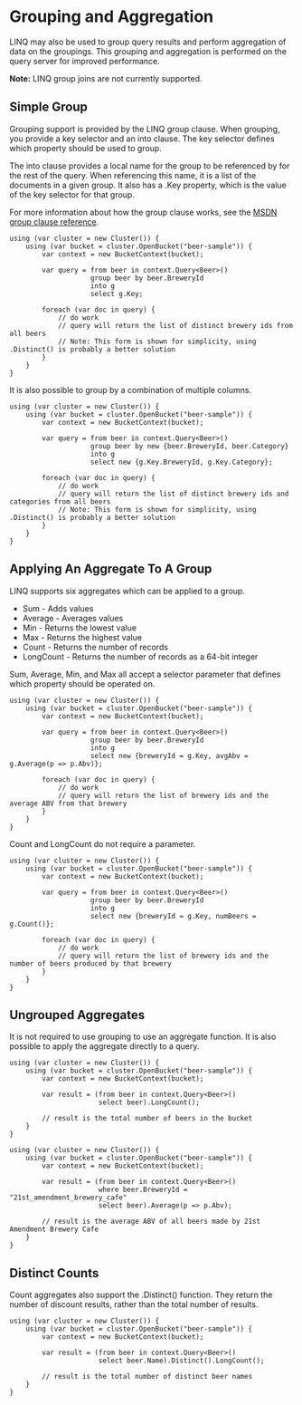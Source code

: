 Grouping and Aggregation
========================
LINQ may also be used to group query results and perform aggregation of data on the groupings.  This grouping and aggregation is performed on the query server for improved performance.

**Note:** LINQ group joins are not currently supported.

## Simple Group
Grouping support is provided by the LINQ group clause.  When grouping, you provide a key selector and an into clause.  The key selector defines which property should be used to group.

The into clause provides a local name for the group to be referenced by for the rest of the query.  When referencing this name, it is a list of the documents in a given group.  It also has a .Key property, which is the value of the key selector for that group.

For more information about how the group clause works, see the [MSDN group clause reference](https://msdn.microsoft.com/en-us/library/bb384063.aspx).

	using (var cluster = new Cluster()) {
		using (var bucket = cluster.OpenBucket("beer-sample")) {
			var context = new BucketContext(bucket);

			var query = from beer in context.Query<Beer>()
                		group beer by beer.BreweryId
                		into g
                		select g.Key;

			foreach (var doc in query) {
				// do work
				// query will return the list of distinct brewery ids from all beers
				// Note: This form is shown for simplicity, using .Distinct() is probably a better solution
			}
		}
	}

It is also possible to group by a combination of multiple columns.

	using (var cluster = new Cluster()) {
		using (var bucket = cluster.OpenBucket("beer-sample")) {
			var context = new BucketContext(bucket);

			var query = from beer in context.Query<Beer>()
                		group beer by new {beer.BreweryId, beer.Category}
                		into g
                		select new {g.Key.BreweryId, g.Key.Category};

			foreach (var doc in query) {
				// do work
				// query will return the list of distinct brewery ids and categories from all beers
				// Note: This form is shown for simplicity, using .Distinct() is probably a better solution
			}
		}
	}

## Applying An Aggregate To A Group
LINQ supports six aggregates which can be applied to a group.

- Sum - Adds values
- Average - Averages values
- Min - Returns the lowest value
- Max - Returns the highest value
- Count - Returns the number of records
- LongCount - Returns the number of records as a 64-bit integer

Sum, Average, Min, and Max all accept a selector parameter that defines which property should be operated on.

	using (var cluster = new Cluster()) {
		using (var bucket = cluster.OpenBucket("beer-sample")) {
			var context = new BucketContext(bucket);

			var query = from beer in context.Query<Beer>()
                		group beer by beer.BreweryId
                		into g
                		select new {breweryId = g.Key, avgAbv = g.Average(p => p.Abv)};

			foreach (var doc in query) {
				// do work
				// query will return the list of brewery ids and the average ABV from that brewery
			}
		}
	}

Count and LongCount do not require a parameter.

	using (var cluster = new Cluster()) {
		using (var bucket = cluster.OpenBucket("beer-sample")) {
			var context = new BucketContext(bucket);

			var query = from beer in context.Query<Beer>()
                		group beer by beer.BreweryId
                		into g
                		select new {breweryId = g.Key, numBeers = g.Count()};

			foreach (var doc in query) {
				// do work
				// query will return the list of brewery ids and the number of beers produced by that brewery
			}
		}
	}

## Ungrouped Aggregates
It is not required to use grouping to use an aggregate function.  It is also possible to apply the aggregate directly to a query.

	using (var cluster = new Cluster()) {
		using (var bucket = cluster.OpenBucket("beer-sample")) {
			var context = new BucketContext(bucket);

			var result = (from beer in context.Query<Beer>()
                		  select beer).LongCount();

			// result is the total number of beers in the bucket
		}
	}

	using (var cluster = new Cluster()) {
		using (var bucket = cluster.OpenBucket("beer-sample")) {
			var context = new BucketContext(bucket);

			var result = (from beer in context.Query<Beer>()
						  where beer.BreweryId = "21st_amendment_brewery_cafe"
                		  select beer).Average(p => p.Abv);

			// result is the average ABV of all beers made by 21st Amendment Brewery Cafe
		}
	}

## Distinct Counts
Count aggregates also support the .Distinct() function.  They return the number of discount results, rather than the total number of results.

	using (var cluster = new Cluster()) {
		using (var bucket = cluster.OpenBucket("beer-sample")) {
			var context = new BucketContext(bucket);

			var result = (from beer in context.Query<Beer>()
                		  select beer.Name).Distinct().LongCount();

			// result is the total number of distinct beer names
		}
	}